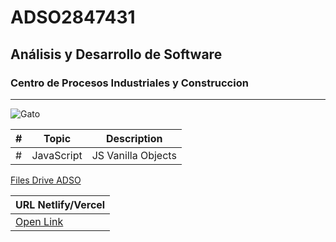 # ADSO2847431
## Análisis y Desarrollo de Software
### Centro de Procesos Industriales y Construccion

---

![Gato](https://tinyurl.com/57xha2nw)

| # | Topic       | Description        |
|---| ---         | ---                |
| # | JavaScript  | JS Vanilla Objects |

[Files Drive ADSO](https://tinyurl.com/4657t2vw)

|URL Netlify/Vercel|
|---|
| [Open Link](https://ana2847431.netlify.app/) | 